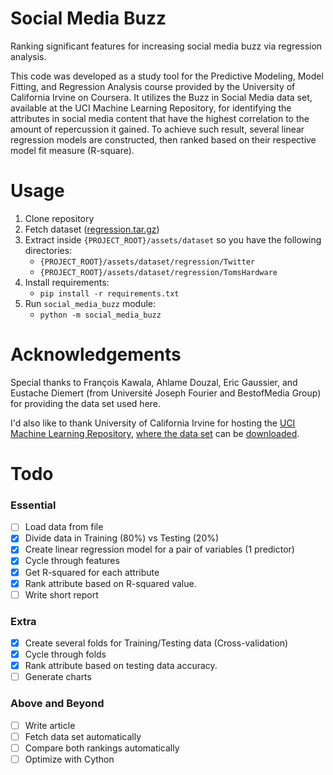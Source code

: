 # Social Media Buzz
Ranking significant features for increasing social media buzz via regression analysis.

This code was developed as a study tool for the Predictive Modeling, Model Fitting, and Regression Analysis course provided by the University of California Irvine on Coursera.
It utilizes the Buzz in Social Media data set, available at the UCI Machine Learning Repository, for identifying the attributes in social media content that have the highest correlation to the amount of repercussion it gained. To achieve such result, several linear regression models are constructed, then ranked based on their respective model fit measure (R-square).

# Usage

1. Clone repository
1. Fetch dataset ([regression.tar.gz](https://archive.ics.uci.edu/ml/machine-learning-databases/00248/))
1. Extract inside `{PROJECT_ROOT}/assets/dataset` so you have the following directories:
    - `{PROJECT_ROOT}/assets/dataset/regression/Twitter`
    - `{PROJECT_ROOT}/assets/dataset/regression/TomsHardware`
1. Install requirements:
    - `pip install -r requirements.txt`
1. Run `social_media_buzz` module:
    - `python -m social_media_buzz`


# Acknowledgements

Special thanks to François Kawala, Ahlame Douzal, Eric Gaussier, and Eustache Diemert (from Université Joseph Fourier and BestofMedia Group) for providing the data set used here.

I'd also like to thank University of California Irvine for hosting the [UCI Machine Learning Repository](https://archive.ics.uci.edu/ml/datasets.php), [where the data set](https://archive.ics.uci.edu/ml/datasets/Buzz+in+social+media+) can be [downloaded](https://archive.ics.uci.edu/ml/machine-learning-databases/00248/regression.tar.gz). 

# Todo

### Essential
-[ ] Load data from file
-[x] Divide data in Training (80%) vs Testing (20%)
-[x] Create linear regression model for a pair of variables (1 predictor)
-[x] Cycle through features
-[x] Get R-squared for each attribute
-[x] Rank attribute based on R-squared value.
-[ ] Write short report
 
### Extra
-[x] Create several folds for Training/Testing data (Cross-validation)
-[x] Cycle through folds
-[x] Rank attribute based on testing data accuracy.
-[ ] Generate charts
 
### Above and Beyond
-[ ] Write article
-[ ] Fetch data set automatically
-[ ] Compare both rankings automatically
-[ ] Optimize with Cython